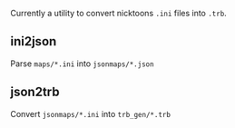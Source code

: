 Currently a utility to convert nicktoons `.ini` files into `.trb`.

## ini2json
Parse `maps/*.ini` into `jsonmaps/*.json`

## json2trb
Convert `jsonmaps/*.ini` into `trb_gen/*.trb`
